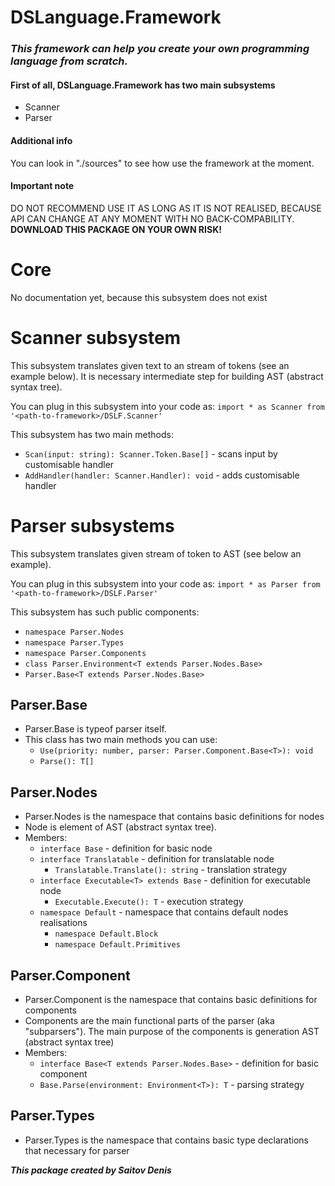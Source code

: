 # DSLanguage.Framework

<div>
  <h3>
    <em>
      This framework can help you create your own programming language from scratch.
    </em>
  </h3>
</div>
<div>
  <h4>First of all, DSLanguage.Framework has two main subsystems</h4>
  <ul> 
    <li>Scanner</li>
    <li>Parser</li>
  </ul>
</div>
<div>
  <h4>Additional info</h4>
  <p>You can look in "./sources" to see how use the framework at the moment.</p>
</div>
<div>
  <h4>Important note</h4> 
  <p>
    DO NOT RECOMMEND USE IT AS LONG AS IT IS NOT REALISED,
    BECAUSE API CAN CHANGE AT ANY MOMENT WITH NO BACK-COMPABILITY.
    <b>DOWNLOAD THIS PACKAGE ON YOUR OWN RISK!</b>
  </p>
</div>

# Core
  No documentation yet, because this subsystem does not exist

# Scanner subsystem
  This subsystem translates given text to an stream of tokens (see an example below).
  It is necessary intermediate step for building AST (abstract syntax tree).

  You can plug in this subsystem into your code as:
  `import * as Scanner from '<path-to-framework>/DSLF.Scanner'`

  This subsystem has two main methods:
  - `Scan(input: string): Scanner.Token.Base[]` - scans input by customisable handler
  - `AddHandler(handler: Scanner.Handler): void` - adds customisable handler


# Parser subsystems
  This subsystem translates given stream of token to AST (see below an example).
  
  You can plug in this subsystem into your code as:
  `import * as Parser from '<path-to-framework>/DSLF.Parser'`

  This subsystem has such public components:
  - `namespace Parser.Nodes`
  - `namespace Parser.Types`
  - `namespace Parser.Components`
  - `class Parser.Environment<T extends Parser.Nodes.Base>`
  - `Parser.Base<T extends Parser.Nodes.Base>`

  ## Parser.Base
  - Parser.Base is typeof parser itself. 
  - This class has two main methods you can use:
    - `Use(priority: number, parser: Parser.Component.Base<T>): void`
    - `Parse(): T[]`

  ## Parser.Nodes 
  - Parser.Nodes is the namespace that contains basic definitions for nodes
  - Node is element of AST (abstract syntax tree).
  - Members:
    - `interface Base` - definition for basic node
    - `interface Translatable` - definition for translatable node
      - `Translatable.Translate(): string` - translation strategy
    - `interface Executable<T> extends Base` - definition for executable node
      - `Executable.Execute(): T` - execution strategy
    - `namespace Default` - namespace that contains default nodes realisations
      - `namespace Default.Block`
      - `namespace Default.Primitives`

  ## Parser.Component
  - Parser.Component is the namespace that contains basic definitions for components
  - Components are the main functional parts of the parser (aka "subparsers"). 
    The main purpose of the components is generation AST (abstract syntax tree)
  - Members:
    - `interface Base<T extends Parser.Nodes.Base>` - definition for basic component
    - `Base.Parse(environment: Environment<T>): T` - parsing strategy

  ## Parser.Types
  - Parser.Types is the namespace that contains basic type declarations that necessary for parser

***This package created by Saitov Denis***